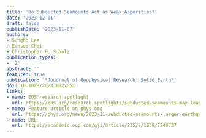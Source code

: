 ```yaml
---
title: 'Do Subducted Seamounts Act as Weak Asperities?'
date: '2023-12-01'
draft: false
publishDate: '2023-11-07'
authors:
- Sungho Lee
- Eunseo Choi
- Christopher H. Scholz
publication_types:
- '2'
abstract: ''
featured: true
publication: '*Jouornal of Geophysical Research: Solid Earth*'
doi: 10.1029/2023JB027551
links:
- name: EOS research spotlight
  url: https://eos.org/research-spotlights/subducted-seamounts-may-lead-to-larger-earthquakes
- name: Feature article on phys.org
  url: https://phys.org/news/2023-11-subducted-seamounts-larger-earthquakes.html
- name: URL
  url: https://academic.oup.com/gji/article/235/2/1639/7240737
---
```


